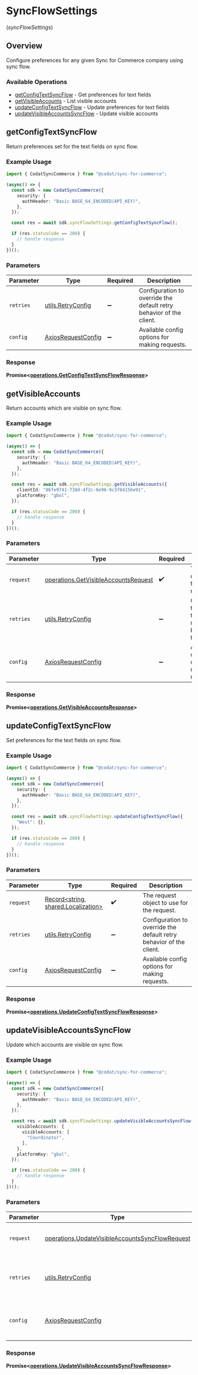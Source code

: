 # SyncFlowSettings
(*syncFlowSettings*)

## Overview

Configure preferences for any given Sync for Commerce company using sync flow.

### Available Operations

* [getConfigTextSyncFlow](#getconfigtextsyncflow) - Get preferences for text fields
* [getVisibleAccounts](#getvisibleaccounts) - List visible accounts
* [updateConfigTextSyncFlow](#updateconfigtextsyncflow) - Update preferences for text fields
* [updateVisibleAccountsSyncFlow](#updatevisibleaccountssyncflow) - Update visible accounts

## getConfigTextSyncFlow

Return preferences set for the text fields on sync flow.

### Example Usage

```typescript
import { CodatSyncCommerce } from "@codat/sync-for-commerce";

(async() => {
  const sdk = new CodatSyncCommerce({
    security: {
      authHeader: "Basic BASE_64_ENCODED(API_KEY)",
    },
  });

  const res = await sdk.syncFlowSettings.getConfigTextSyncFlow();

  if (res.statusCode == 200) {
    // handle response
  }
})();
```

### Parameters

| Parameter                                                           | Type                                                                | Required                                                            | Description                                                         |
| ------------------------------------------------------------------- | ------------------------------------------------------------------- | ------------------------------------------------------------------- | ------------------------------------------------------------------- |
| `retries`                                                           | [utils.RetryConfig](../../models/utils/retryconfig.md)              | :heavy_minus_sign:                                                  | Configuration to override the default retry behavior of the client. |
| `config`                                                            | [AxiosRequestConfig](https://axios-http.com/docs/req_config)        | :heavy_minus_sign:                                                  | Available config options for making requests.                       |


### Response

**Promise<[operations.GetConfigTextSyncFlowResponse](../../models/operations/getconfigtextsyncflowresponse.md)>**


## getVisibleAccounts

Return accounts which are visible on sync flow.

### Example Usage

```typescript
import { CodatSyncCommerce } from "@codat/sync-for-commerce";

(async() => {
  const sdk = new CodatSyncCommerce({
    security: {
      authHeader: "Basic BASE_64_ENCODED(API_KEY)",
    },
  });

  const res = await sdk.syncFlowSettings.getVisibleAccounts({
    clientId: "86fe9741-738d-4f2c-8e96-9c3f84156e91",
    platformKey: "gbol",
  });

  if (res.statusCode == 200) {
    // handle response
  }
})();
```

### Parameters

| Parameter                                                                                    | Type                                                                                         | Required                                                                                     | Description                                                                                  |
| -------------------------------------------------------------------------------------------- | -------------------------------------------------------------------------------------------- | -------------------------------------------------------------------------------------------- | -------------------------------------------------------------------------------------------- |
| `request`                                                                                    | [operations.GetVisibleAccountsRequest](../../models/operations/getvisibleaccountsrequest.md) | :heavy_check_mark:                                                                           | The request object to use for the request.                                                   |
| `retries`                                                                                    | [utils.RetryConfig](../../models/utils/retryconfig.md)                                       | :heavy_minus_sign:                                                                           | Configuration to override the default retry behavior of the client.                          |
| `config`                                                                                     | [AxiosRequestConfig](https://axios-http.com/docs/req_config)                                 | :heavy_minus_sign:                                                                           | Available config options for making requests.                                                |


### Response

**Promise<[operations.GetVisibleAccountsResponse](../../models/operations/getvisibleaccountsresponse.md)>**


## updateConfigTextSyncFlow

Set preferences for the text fields on sync flow.

### Example Usage

```typescript
import { CodatSyncCommerce } from "@codat/sync-for-commerce";

(async() => {
  const sdk = new CodatSyncCommerce({
    security: {
      authHeader: "Basic BASE_64_ENCODED(API_KEY)",
    },
  });

  const res = await sdk.syncFlowSettings.updateConfigTextSyncFlow({
    "West": {},
  });

  if (res.statusCode == 200) {
    // handle response
  }
})();
```

### Parameters

| Parameter                                                           | Type                                                                | Required                                                            | Description                                                         |
| ------------------------------------------------------------------- | ------------------------------------------------------------------- | ------------------------------------------------------------------- | ------------------------------------------------------------------- |
| `request`                                                           | [Record<string, shared.Localization>](../../models//.md)            | :heavy_check_mark:                                                  | The request object to use for the request.                          |
| `retries`                                                           | [utils.RetryConfig](../../models/utils/retryconfig.md)              | :heavy_minus_sign:                                                  | Configuration to override the default retry behavior of the client. |
| `config`                                                            | [AxiosRequestConfig](https://axios-http.com/docs/req_config)        | :heavy_minus_sign:                                                  | Available config options for making requests.                       |


### Response

**Promise<[operations.UpdateConfigTextSyncFlowResponse](../../models/operations/updateconfigtextsyncflowresponse.md)>**


## updateVisibleAccountsSyncFlow

Update which accounts are visible on sync flow.

### Example Usage

```typescript
import { CodatSyncCommerce } from "@codat/sync-for-commerce";

(async() => {
  const sdk = new CodatSyncCommerce({
    security: {
      authHeader: "Basic BASE_64_ENCODED(API_KEY)",
    },
  });

  const res = await sdk.syncFlowSettings.updateVisibleAccountsSyncFlow({
    visibleAccounts: {
      visibleAccounts: [
        "Coordinator",
      ],
    },
    platformKey: "gbol",
  });

  if (res.statusCode == 200) {
    // handle response
  }
})();
```

### Parameters

| Parameter                                                                                                          | Type                                                                                                               | Required                                                                                                           | Description                                                                                                        |
| ------------------------------------------------------------------------------------------------------------------ | ------------------------------------------------------------------------------------------------------------------ | ------------------------------------------------------------------------------------------------------------------ | ------------------------------------------------------------------------------------------------------------------ |
| `request`                                                                                                          | [operations.UpdateVisibleAccountsSyncFlowRequest](../../models/operations/updatevisibleaccountssyncflowrequest.md) | :heavy_check_mark:                                                                                                 | The request object to use for the request.                                                                         |
| `retries`                                                                                                          | [utils.RetryConfig](../../models/utils/retryconfig.md)                                                             | :heavy_minus_sign:                                                                                                 | Configuration to override the default retry behavior of the client.                                                |
| `config`                                                                                                           | [AxiosRequestConfig](https://axios-http.com/docs/req_config)                                                       | :heavy_minus_sign:                                                                                                 | Available config options for making requests.                                                                      |


### Response

**Promise<[operations.UpdateVisibleAccountsSyncFlowResponse](../../models/operations/updatevisibleaccountssyncflowresponse.md)>**

